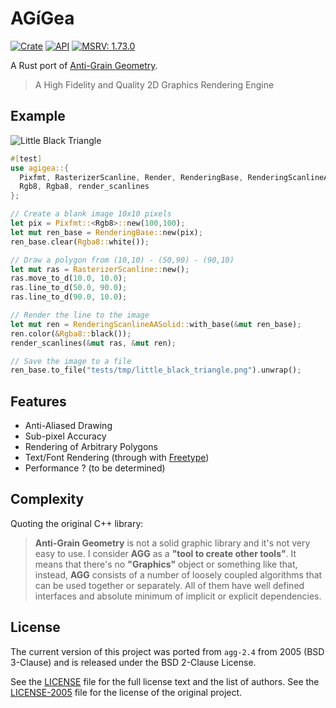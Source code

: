 # AGíGea

[![Crate](https://img.shields.io/crates/v/agigea.svg)](https://crates.io/crates/agigea)
[![API](https://docs.rs/agigea/badge.svg)](https://docs.rs/agigea/)
[![MSRV: 1.73.0](https://flat.badgen.net/badge/MSRV/1.73.0/purple)](https://releases.rs/docs/1.73.0/)

A Rust port of [Anti-Grain Geometry](https://agg.sourceforge.net/antigrain.com/).

> A High Fidelity and Quality 2D Graphics Rendering Engine

## Example

![Little Black Triangle](https://github.com/andamira/agigea/blob/master/tests/std/tmp/little_black_triangle.png)

```rust
#[test]
use agigea::{
  Pixfmt, RasterizerScanline, Render, RenderingBase, RenderingScanlineAASolid,
  Rgb8, Rgba8, render_scanlines
};

// Create a blank image 10x10 pixels
let pix = Pixfmt::<Rgb8>::new(100,100);
let mut ren_base = RenderingBase::new(pix);
ren_base.clear(Rgba8::white());

// Draw a polygon from (10,10) - (50,90) - (90,10)
let mut ras = RasterizerScanline::new();
ras.move_to_d(10.0, 10.0);
ras.line_to_d(50.0, 90.0);
ras.line_to_d(90.0, 10.0);

// Render the line to the image
let mut ren = RenderingScanlineAASolid::with_base(&mut ren_base);
ren.color(&Rgba8::black());
render_scanlines(&mut ras, &mut ren);

// Save the image to a file
ren_base.to_file("tests/tmp/little_black_triangle.png").unwrap();
```

## Features
  - Anti-Aliased Drawing
  - Sub-pixel Accuracy
  - Rendering of Arbitrary Polygons
  - Text/Font Rendering (through with [Freetype](https://www.freetype.org/))
  - Performance ? (to be determined)


## Complexity

Quoting the original C++ library:

> **Anti-Grain Geometry** is not a solid graphic library and it's not very easy
  to use. I consider **AGG** as a **"tool to create other tools"**. It means
  that there's no **"Graphics"** object or something like that, instead,
  **AGG** consists of a number of loosely coupled algorithms that can be used
  together or separately. All of them have well defined interfaces and absolute
  minimum of implicit or explicit dependencies.

## License

The current version of this project was ported from `agg-2.4`
from 2005 (BSD 3-Clause) and is released under the BSD 2-Clause License.

See the [LICENSE](./LICENSE) file for the full license text and the list of authors.
See the [LICENSE-2005](./LICENSE-2005) file for the license of the original project.
